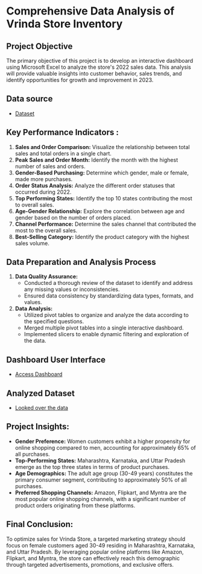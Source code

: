 # Comprehensive Data Analysis of Vrinda Store Inventory


## Project Objective
The primary objective of this project is to develop an interactive dashboard using Microsoft Excel to analyze the store's 2022 sales data. This analysis will provide valuable insights into customer behavior, sales trends, and identify opportunities for growth and improvement in 2023.

## Data source
- <a href="https://github.com/SunnyRao07/Data-Analysis-Dashboard-In-Excel/blob/main/Vrinda%20Store%20Data%20Set.xlsx">Dataset<a/>

## Key Performance Indicators :
1. **Sales and Order Comparison:** Visualize the relationship between total sales and total orders in a single chart.
2. **Peak Sales and Order Month:** Identify the month with the highest number of sales and orders.
3. **Gender-Based Purchasing:** Determine which gender, male or female, made more purchases.
4. **Order Status Analysis:** Analyze the different order statuses that occurred during 2022.
5. **Top Performing States:** Identify the top 10 states contributing the most to overall sales.
6. **Age-Gender Relationship:** Explore the correlation between age and gender based on the number of orders placed.
7. **Channel Performance:** Determine the sales channel that contributed the most to the overall sales.
8. **Best-Selling Category:** Identify the product category with the highest sales volume.

## Data Preparation and Analysis Process
1. **Data Quality Assurance:**
   * Conducted a thorough review of the dataset to identify and address any missing values or inconsistencies.
   * Ensured data consistency by standardizing data types, formats, and values.
2. **Data Analysis:**
   * Utilized pivot tables to organize and analyze the data according to the specified questions.
   * Merged multiple pivot tables into a single interactive dashboard.
   * Implemented slicers to enable dynamic filtering and exploration of the data.

## Dashboard User Interface
- <a href="https://github.com/SunnyRao07/Data-Analysis-Dashboard-In-Excel/blob/main/Screenshot%202024-12-05.png">Access Dashboard<a/>

## Analyzed Dataset
- <a href="https://github.com/SunnyRao07/Data-Analysis-Dashboard-In-Excel/blob/main/Vrinda%20Store%20Analyzed%20Data.xlsx">Looked over the data<a/>

## Project Insights:
* **Gender Preference:** Women customers exhibit a higher propensity for online shopping compared to men, accounting for approximately 65% of all purchases.
* **Top-Performing States:** Maharashtra, Karnataka, and Uttar Pradesh emerge as the top three states in terms of product purchases.
* **Age Demographics:** The adult age group (30-49 years) constitutes the primary consumer segment, contributing to approximately 50% of all purchases.
* **Preferred Shopping Channels:** Amazon, Flipkart, and Myntra are the most popular online shopping channels, with a significant number of product orders originating from these platforms.

## Final Conclusion:
To optimize sales for Vrinda Store, a targeted marketing strategy should focus on female customers aged 30-49 residing in Maharashtra, Karnataka, and Uttar Pradesh. By leveraging popular online platforms like Amazon, Flipkart, and Myntra, the store can effectively reach this demographic through targeted advertisements, promotions, and exclusive offers. 







